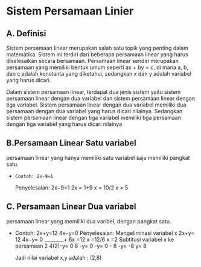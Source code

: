 # Sistem Persamaan Linier
## A. Definisi
Sistem persamaan linear merupakan salah satu topik yang penting dalam matematika. Sistem ini terdiri dari beberapa persamaan linear yang harus diselesaikan secara bersamaan. Persamaan linear sendiri merupakan persamaan yang memiliki bentuk umum seperti ax + by = c, di mana a, b, dan c adalah konstanta yang diketahui, sedangkan x dan y adalah variabel yang harus dicari.

Dalam sistem persamaan linear, terdapat dua jenis sistem yaitu sistem persamaan linear dengan dua variabel dan sistem persamaan linear dengan tiga variabel. Sistem persamaan linear dengan dua variabel memiliki dua persamaan dengan dua variabel yang harus dicari nilainya. Sedangkan sistem persamaan linear dengan tiga variabel memiliki tiga persamaan dengan tiga variabel yang harus dicari nilainya

## B.Persamaan Linear Satu variabel
persamaan linear yang hanya memiliki satu variabel saja memiliki pangkat satu.
*     Contoh: 2x-9=1
    Penyelesaian: 2x−9=1
                    2x  = 1+9
                     x  = 10/2
                     x  = 5


## C. Persamaan Linear Dua variabel
persamaan linear yang memiliki dua varibel, dengan pangkat satu.
*    Contoh: 2x+y=12
            4x−y=0
    Penyelesaian: Mengeliminasi variabel x
                  2x+y= 12
                  4x−y= 0
                  ________+
                  6x  =12
                   x  =12/6
                   x  =2
                  Subtitusi variabel x ke persamaan 2
                  4(2)-y= 0
                  8   -y= 0
                      -y= 0 - 8
                      -y= -8
                       y= 8

      Jadi nilai variabel x,y adalah : (2,8)